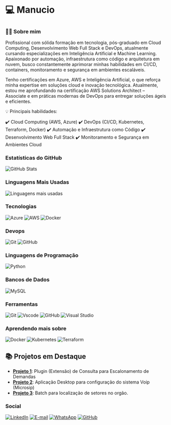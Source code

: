 # 💻 **Manucio**
##
### 👨‍💻 Sobre mim

Profissional com sólida formação em tecnologia, pós-graduado em Cloud Computing, Desenvolvimento Web Full Stack e DevOps, atualmente cursando especializações em Inteligência Artificial e Machine Learning. Apaixonado por automação, infraestrutura como código e arquitetura em nuvem, busco constantemente aprimorar minhas habilidades em CI/CD, containers, monitoramento e segurança em ambientes escaláveis.

Tenho certificações em Azure, AWS e Inteligência Artificial, o que reforça minha expertise em soluções cloud e inovação tecnológica. Atualmente, estou me aprofundando na certificação AWS Solutions Architect – Associate e em práticas modernas de DevOps para entregar soluções ágeis e eficientes.

💡 Principais habilidades:

✔️ Cloud Computing (AWS, Azure)
✔️ DevOps (CI/CD, Kubernetes, Terraform, Docker)
✔️ Automação e Infraestrutura como Código
✔️ Desenvolvimento Web Full Stack
✔️ Monitoramento e Segurança em Ambientes Cloud

### Estatísticas do GitHub 

![GitHub Stats](https://github-readme-stats.vercel.app/api?username=manucio&theme=transparent&bg_color=000&border_color=30A3DC&show_icons=true&icon_color=30A3DC&title_color=E94D5F&text_color=FFF)

### Linguagens Mais Usadas
![Linguagens mais usadas](https://github-readme-stats.vercel.app/api/top-langs/?username=manucio&layout=compact&size_weight=0.6&count_weight=0.6&theme=dark)


### Tecnologias

![Azure](https://img.shields.io/badge/azure-3670A0?style=for-the-badge&logo=&logoColor=ffdd54)
![AWS](https://img.shields.io/badge/AWS-E44C30?style=for-the-badge&logo=&logoColor=black)
![Docker](https://img.shields.io/badge/Docker-3670A0?style=for-the-badge&logo=&logoColor=ffdd54)

### Devops
![Git](https://img.shields.io/badge/GIT-E44C30?style=for-the-badge&logo=git&logoColor=white)
![GitHub](https://img.shields.io/badge/GitHub-100000?style=for-the-badge&logo=github&logoColor=white)

### Linguagens de Programação

![Python](https://img.shields.io/badge/python-3670A0?style=for-the-badge&logo=python&logoColor=ffdd54)


### Bancos de Dados
![MySQL](https://img.shields.io/badge/MySQL-00000F?style=for-the-badge&logo=mysql&logoColor=white)


### Ferramentas
![Git](https://img.shields.io/badge/GIT-E44C30?style=for-the-badge&logo=git&logoColor=white)
![Vscode](https://img.shields.io/badge/Vscode-007ACC?style=for-the-badge&logo=visual-studio-code&logoColor=white)
![GitHub](https://img.shields.io/badge/GitHub-000?style=for-the-badge&logo=github&logoColor=30A3DC)
![Visual Studio](https://img.shields.io/badge/Visual%20Studio-5C2D91.svg?style=for-the-badge&logo=visual-studio&logoColor=white)

### Aprendendo mais sobre

![Docker](https://img.shields.io/badge/Docker-000?style=for-the-badge&logo=&logoColor=30A3DC)
![Kubernetes](https://img.shields.io/badge/Kubernetes-E44C30?style=for-the-badge&logo=&logoColor=30A3DC)
![Terraform](https://img.shields.io/badge/Terraform-000?style=for-the-badge&logo=&logoColor=30A3DC)

## 📚 Projetos em Destaque
- [**Projeto 1**](https://github.com/Manucio/Escalonamento): Plugin (Extensão) de Consulta para Escalonamento de Demandas
- [**Projeto 2**](https://github.com/Manucio/MicroSip): Aplicação Desktop para configuração do sistema Voip (Microsip)
- [**Projeto 3**](https://github.com/Manucio/Loc_Setores): Batch para localização de setores no orgão.

### Social

[![LinkedIn](https://img.shields.io/badge/linkedin-%230077B5.svg?style=for-the-badge&logo=linkedin&logoColor=white)](https://www.linkedin.com/in/manucio-segundo/)
[![E-mail](https://img.shields.io/badge/-Email-000?style=for-the-badge&logo=microsoft-outlook&logoColor=white)](mailto:manucio.batista.ms@gmail.com)
[![WhatsApp](https://img.shields.io/badge/WhatsApp-234ea94b?style=for-the-badge&logo=whatsapp&logoColor=white)](https://wa.me/55+61+982009167)
[![GitHub](https://img.shields.io/badge/GitHub-E44C30?style=for-the-badge&logo=github&logoColor=black)](https://github.com/Manucio)

